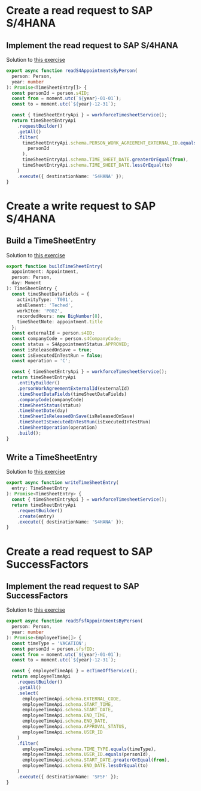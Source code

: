 # Create a read request to SAP S/4HANA

## Implement the read request to SAP S/4HANA

Solution to [this exercise](03-s4-read-request.md#implement-the-read-request)

```ts
export async function readS4AppointmentsByPerson(
  person: Person,
  year: number
): Promise<TimeSheetEntry[]> {
  const personId = person.s4ID;
  const from = moment.utc(`${year}-01-01`);
  const to = moment.utc(`${year}-12-31`);

  const { timeSheetEntryApi } = workforceTimesheetService();
  return timeSheetEntryApi
    .requestBuilder()
    .getAll()
    .filter(
      timeSheetEntryApi.schema.PERSON_WORK_AGREEMENT_EXTERNAL_ID.equals(
        personId
      ),
      timeSheetEntryApi.schema.TIME_SHEET_DATE.greaterOrEqual(from),
      timeSheetEntryApi.schema.TIME_SHEET_DATE.lessOrEqual(to)
    )
    .execute({ destinationName: 'S4HANA' });
}
```

# Create a write request to SAP S/4HANA

## Build a TimeSheetEntry

Solution to [this exercise](04-s4-write-request.md#build-a-timesheetentry)

```ts
export function buildTimeSheetEntry(
  appointment: Appointment,
  person: Person,
  day: Moment
): TimeSheetEntry {
  const timeSheetDataFields = {
    activityType: 'T001',
    wbsElement: 'Teched',
    workItem: 'P002',
    recordedHours: new BigNumber(8),
    timeSheetNote: appointment.title
  };
  const externalId = person.s4ID;
  const companyCode = person.s4CompanyCode;
  const status = S4AppointmentStatus.APPROVED;
  const isReleasedOnSave = true;
  const isExecutedInTestRun = false;
  const operation = 'C';

  const { timeSheetEntryApi } = workforceTimesheetService();
  return timeSheetEntryApi
    .entityBuilder()
    .personWorkAgreementExternalId(externalId)
    .timeSheetDataFields(timeSheetDataFields)
    .companyCode(companyCode)
    .timeSheetStatus(status)
    .timeSheetDate(day)
    .timeSheetIsReleasedOnSave(isReleasedOnSave)
    .timeSheetIsExecutedInTestRun(isExecutedInTestRun)
    .timeSheetOperation(operation)
    .build();
}
```

## Write a TimeSheetEntry

Solution to [this exercise](04-s4-write-request.md#write-a-timesheetentry)

```ts
export async function writeTimeSheetEntry(
  entry: TimeSheetEntry
): Promise<TimeSheetEntry> {
  const { timeSheetEntryApi } = workforceTimesheetService();
  return timeSheetEntryApi
    .requestBuilder()
    .create(entry)
    .execute({ destinationName: 'S4HANA' });
}
```

# Create a read request to SAP SuccessFactors

## Implement the read request to SAP SuccessFactors

Solution to [this exercise](05-sfsf-read-request.md#implement-the-request)

```ts
export async function readSfsfAppointmentsByPerson(
  person: Person,
  year: number
): Promise<EmployeeTime[]> {
  const timeType = 'VACATION';
  const personId = person.sfsfID;
  const from = moment.utc(`${year}-01-01`);
  const to = moment.utc(`${year}-12-31`);

  const { employeeTimeApi } = ecTimeOffService();
  return employeeTimeApi
    .requestBuilder()
    .getAll()
    .select(
      employeeTimeApi.schema.EXTERNAL_CODE,
      employeeTimeApi.schema.START_TIME,
      employeeTimeApi.schema.START_DATE,
      employeeTimeApi.schema.END_TIME,
      employeeTimeApi.schema.END_DATE,
      employeeTimeApi.schema.APPROVAL_STATUS,
      employeeTimeApi.schema.USER_ID
    )
    .filter(
      employeeTimeApi.schema.TIME_TYPE.equals(timeType),
      employeeTimeApi.schema.USER_ID.equals(personId),
      employeeTimeApi.schema.START_DATE.greaterOrEqual(from),
      employeeTimeApi.schema.END_DATE.lessOrEqual(to)
    )
    .execute({ destinationName: 'SFSF' });
}
```
